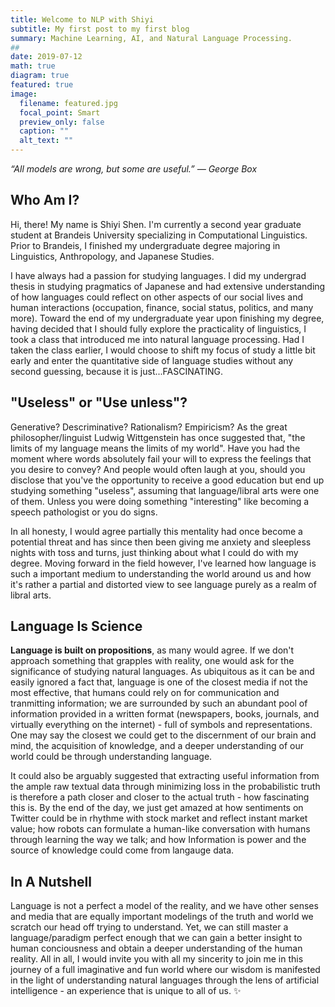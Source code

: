 ```yaml
---
title: Welcome to NLP with Shiyi
subtitle: My first post to my first blog
summary: Machine Learning, AI, and Natural Language Processing.
##
date: 2019-07-12
math: true
diagram: true
featured: true
image:
  filename: featured.jpg
  focal_point: Smart
  preview_only: false
  caption: ""
  alt_text: ""
---
```


*“All models are wrong, but some are useful.”* *— George Box*

## Who Am I?
Hi, there! My name is Shiyi Shen. I'm currently a second year graduate student at Brandeis University specializing in Computational Linguistics. Prior to Brandeis, I finished my undergraduate degree majoring in Linguistics, Anthropology, and Japanese Studies. 

I have always had a passion for studying languages. I did my undergrad thesis in studying pragmatics of Japanese and had extensive understanding of how languages could reflect on other aspects of our social lives and human interactions (occupation, finance, social status, politics, and many more). Toward the end of my undergraduate year upon finishing my degree, having decided that I should fully explore the practicality of linguistics, I took a class that introduced me into natural language processing. Had I taken the class earlier, I would choose to shift my focus of study a little bit early and enter the quantitative side of language studies without any second guessing, because it is just...FASCINATING. 

## "Useless" or "Use unless"?
Generative? Descriminative? Rationalism? Empiricism? As the great philosopher/linguist Ludwig Wittgenstein has once suggested that, "the limits of my language means the limits of my world". Have you had the moment where words absolutely fail your will to express the feelings that you desire to convey? And people would often laugh at you, should you disclose that you've the opportunity to receive a good education but end up studying something "useless", assuming that language/libral arts were one of them. Unless you were doing something "interesting" like becoming a speech pathologist or you do signs. 

In all honesty, I would agree partially this mentality had once become a potential threat and has since then been giving me anxiety and sleepless nights with toss and turns, just thinking about what I could do with my degree. Moving forward in the field however, I've learned how language is such a important medium to understanding the world around us and how it's rather a partial and distorted view to see language purely as a realm of libral arts.

## Language Is Science

**Language is built on propositions**, as many would agree. If we don't approach something that grapples with reality, one would ask for the significance of studying natural languages. As ubiquitous as it can be and easily ignored a fact that, language is one of the closest media if not the most effective, that humans could rely on for communication and tranmitting information; we are surrounded by such an abundant pool of information provided in a written format (newspapers, books, journals, and virtually everything on the internet) - full of symbols and representations.  One may say the closest we could get to the discernment of our brain and mind, the acquisition of knowledge, and a deeper understanding of our world could be through understanding language. 

It could also be arguably suggested that extracting useful information from the ample raw textual data through minimizing loss in the probabilistic truth is therefore a path closer and closer to the actual truth - how fascinating this is. By the end of the day, we just get amazed at how sentiments on Twitter could be in rhythme with stock market and reflect instant market value; how robots can formulate a human-like conversation with humans through learning the way we talk; and how Information is power and the source of knowledge could come from langauge data. 

## In A Nutshell

Language is not a perfect a model of the reality, and we have other senses and media that are equally important modelings of the truth and world we scratch our head off trying to understand. Yet, we can still master a language/paradigm perfect enough that we can gain a better insight to human conciousness and obtain a deeper understanding of the human reality. All in all, I would invite you with all my sincerity to join me in this journey of a full imaginative and fun world where our wisdom is manifested in the light of understanding natural languages through the lens of artificial intelligence - an experience that is unique to all of us. ✨



